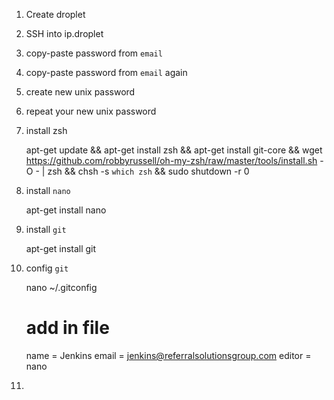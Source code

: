 1) Create droplet 
2) SSH into ip.droplet
3) copy-paste password from `email`
4) copy-paste password from `email` again
5) create new unix password
6) repeat your new unix password 
7) install zsh 

    apt-get update && apt-get install zsh && apt-get install git-core &&  wget https://github.com/robbyrussell/oh-my-zsh/raw/master/tools/install.sh -O - | zsh && chsh -s `which zsh` && sudo shutdown -r 0 

8) install `nano`

    apt-get install nano

9) install `git`

    apt-get install git 

10) config `git`

    nano ~/.gitconfig 
    # add in file
    name = Jenkins
    email = jenkins@referralsolutionsgroup.com
    editor = nano

11) 
        